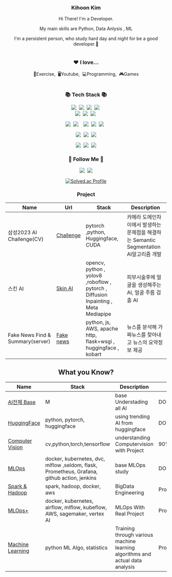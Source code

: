 <div align="center">
<h3> Kihoon Kim </h3>
<p>Hi There! I'm a Developer.</p>
<p> My main skills are Python, Data Anlysis , ML</p>
<p>I'm a persistent person, who study hard day and night for be a good developer.🥰</p>
  
#
<h3>❤️ I love...</h3>
<p>💪Exercise,&nbsp;&nbsp;🖥Youtube,&nbsp;&nbsp;💻Programming,&nbsp;&nbsp;🎮Games</p>
  
#
<h3 align="center">📚 Tech Stack 📚</h3>
<p align="center">
  <img src="https://img.shields.io/badge/C++-00599C?style=flat-square&logo=C%2B%2B&logoColor=white"/></a>&nbsp 
  <img src="https://img.shields.io/badge/Java-007396?style=flat-square&logo=Java&logoColor=white"/></a>&nbsp
  <img src="https://img.shields.io/badge/Python-3766AB?style=flat-square&logo=Python&logoColor=white"/></a>&nbsp 
  <img src="https://img.shields.io/badge/Javascript-ffb13b?style=flat-square&logo=javascript&logoColor=white"/></a>&nbsp 
  <br>
  <img src="https://img.shields.io/badge/Mysql-E6B91E?style=flat-square&logo=MySql&logoColor=white"/></a>&nbsp 
  <img src="https://img.shields.io/badge/Django-092E20?style=flat-square&logo=Django&logoColor=white"/></a>&nbsp 
  <img src="https://img.shields.io/badge/Node.js-339933?style=flat-square&logo=Node.js&logoColor=white"/></a>&nbsp 
</p>


<p><img src="https://img.shields.io/badge/HTML5-E34F26?style=flat&logo=html5&logoColor=white"/>&nbsp;&nbsp;<img src="https://img.shields.io/badge/CSS3-1572B6?style=flat&logo=css3&logoColor=white"/>&nbsp;&nbsp;&nbsp;&nbsp;<img src="https://img.shields.io/badge/JavaScript-gray?style=flat&logo=JavaScript&logoColor=F7DF1E"/>&nbsp;&nbsp;<img src="https://img.shields.io/badge/React-white?style=flat&logo=React&logoColor=61DAFB"/>&nbsp;&nbsp;<img src="https://img.shields.io/badge/TypeScript-3178C6?style=flat&logo=TypeScript&logoColor=white"/>&nbsp;&nbsp;</p>

<p><img src="https://img.shields.io/badge/Node.js-c2c5c5?style=flat&logo=Node.js&logoColor=339933"/>&nbsp;&nbsp;<img src="https://img.shields.io/badge/MySQL-f1d8d9?style=flat&logo=MySQL&logoColor=4479A1"/>&nbsp;&nbsp;<img src="https://img.shields.io/badge/Bootstrap-yellow?style=flat&logo=Bootstrap&logoColor=7952B3"/></p>

<p><a href='https://crystalline-paper-4ea.notion.site/0b958a3b0efb48c9b4a56e88d22f614c?v=33d124b6885e4907ba3cd825c1a22e4f&pvs=4'><img src="https://img.shields.io/badge/Notion-b4f5bd?style=flat&logo=Notion&logoColor=black"/></a>&nbsp;&nbsp;<img src="https://img.shields.io/badge/GitHub-gray?style=flat&logo=GitHub&logoColor=black"/>&nbsp;&nbsp;<img src="https://img.shields.io/badge/Git-blue?style=flat&logo=Git&logoColor=F05032"/>
  <h3 align="center">🌈 Follow Me 🌈</h3>
<p align="center">
  <a href="https://www.instagram.com/kiru_day/"><img src="https://img.shields.io/badge/Instagram-E4405F?style=flat-square&logo=Instagram&logoColor=white&link=https://www.instagram.com/kiruming/"/></a>&nbsp
  <a href="mailto:rlarlgnszx20@gmail.com"><img src="https://img.shields.io/badge/Gmail-d14836?style=flat-square&logo=Gmail&logoColor=white&link=rlarlgnszx20@gmail.com"/></a>
</p>

[![Solved.ac Profile](http://mazassumnida.wtf/api/v2/generate_badge?boj=rlarlgnszx)](https://solved.ac/rlarlgnszx/)
<h3>Project</h3>

Name | Url | Stack | Description | 
---- | ---- | ---- | ---- |
삼성2023 AI Challenge(CV) |  [Challenge](https://github.com/rlarlgnszx/Camera_Segmenation_for_robust_AI) | pytorch ,python, Huggingface, CUDA | 카메라 도메인차이에서 발생하는 문제점을 해결하는 Semantic Segmentation AI알고리즘 개발
스킨 AI | [Skin AI](https://github.com/rlarlgnszx/skin-treatement-diffusion) | opencv, python , yolov8 ,roboflow , pytorch , Diffusion Inpainting , Meta Mediapipe  | 피부시술후에 얼굴을 생성해주는 AI, 얼굴 주름 검출 AI |
Fake News Find & Summary(server)  | [Fake news](https://github.com/rlarlgnszx/Fake_news_Chrome_Extension) | python, js, AWS, apache http, flask+wsgi , huggingface , kobart | 뉴스를 분석해 가짜뉴스를 찾아내고 뉴스의 요약정보 제공 |


## What you Know?

Name | Stack | Description | Status | 
--- | --- | --- | --- | 
[AI전체 Base](https://crystalline-paper-4ea.notion.site/ALL_OF_AI-1f75646898e842d0aa2e9bdabf0e6546?pvs=74) | M | base Understading all AI | DONE |
[HuggingFace](https://crystalline-paper-4ea.notion.site/Hugging-Face-Models-bb679c04cf3e4993b4a04754a87a7377?pvs=74) | python, pytorch, huggingface | using trending AI from huggingface | DONE | 
[Computer Vision](https://crystalline-paper-4ea.notion.site/Computer-vision-bd2dcf6c749a4adbbd40cdc0066af207) | cv,python,torch,tensorflow | understanding Computervision with Project | 90% | 
[MLOps](https://crystalline-paper-4ea.notion.site/MLOps-3e70e978fab54dd7966044dc7f6d2b93) | docker, kubernetes, dvc, mlflow ,seldom, flask, Prometheus, Grafana, github action, jenkins | base MLOps study | DONE | 
[Spark & Hadoop](https://crystalline-paper-4ea.notion.site/Spark-Hadoop-8e6ec19bc29b44fbad9fa08a8494b5ba) | spark, hadoop, docker, aws | BigData Engineering | Proceeding(10%)|
[MLOps+](https://crystalline-paper-4ea.notion.site/MLOps2-0e8205d87235406c934e99d906f5b2f3)  | docker, kubernetes, airflow, mlflow, kubeflow, AWS, sagemaker, vertex AI  | MLOps With Real Project | Proceeding(60%) |
[Machine Learning](https://crystalline-paper-4ea.notion.site/2eef0f32627e4bc5b908adb907461de7) | python ML Algo, statistics | Training through various machine learning algorithms and actual data analysis |Proceeding(50%) |


